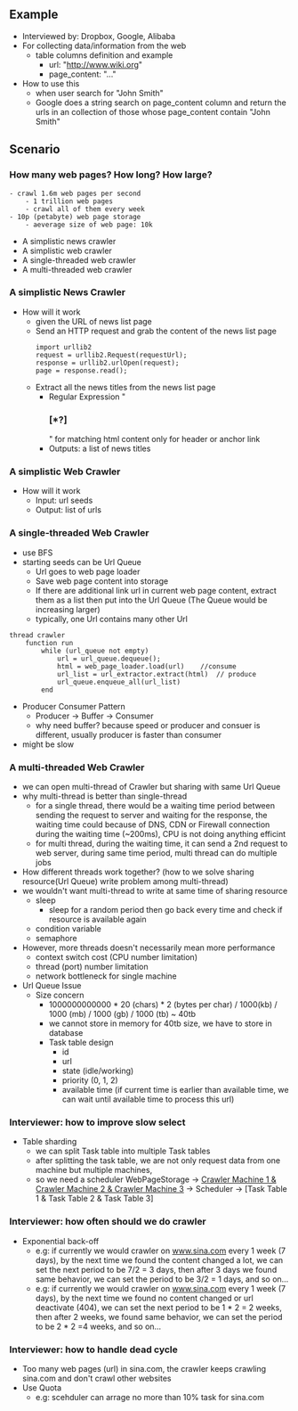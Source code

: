 ## Example
- Interviewed by: Dropbox, Google, Alibaba
- For collecting data/information from the web
	- table columns definition and example
		- url: "http://www.wiki.org"
		- page_content: "<!DOCTYPE html><html>...</html>"
- How to use this
	- when user search for "John Smith"
	- Google does a string search on page_content column and return the urls in an collection of those whose page_content contain "John Smith"

## Scenario
### How many web pages? How long? How large?
	- crawl 1.6m web pages per second
		- 1 trillion web pages
		- crawl all of them every week
	- 10p (petabyte) web page storage
		- aeverage size of web page: 10k
- A simplistic news crawler
- A simplistic web crawler
- A single-threaded web crawler
- A multi-threaded web crawler

### A simplistic News Crawler
- How will it work
	- given the URL of news list page
	- Send an HTTP request and grab the content of the news list page
		```
		import urllib2
		request = urllib2.Request(requestUrl);
		response = urllib2.urlOpen(request);
		page = response.read();
		```
	- Extract all the news titles from the news list page
		- Regular Expression "<h3> <a>[*?]</a></h3>" for matching html content only for header or anchor link
		- Outputs: a list of news titles 

### A simplistic Web Crawler
- How will it work
	- Input: url seeds
	- Output: list of urls

### A single-threaded Web Crawler
- use BFS
- starting seeds can be Url Queue
	- Url goes to web page loader
	- Save web page content into storage
	- If there are additional link url in current web page content, extract them as a list then put into the Url Queue (The Queue would be increasing larger)
	- typically, one Url contains many other Url
```
thread crawler
	function run
		while (url_queue not empty)
			url = url_queue.dequeue();
			html = web_page_loader.load(url)	//consume
			url_list = url_extractor.extract(html)	// produce
			url_queue.enqueue_all(url_list)
		end
```
- Producer Consumer Pattern
	- Producer -> Buffer -> Consumer
	- why need buffer? because speed or producer and consuer is different, usually producer is faster than consumer
- might be slow

### A multi-threaded Web Crawler
- we can open multi-thread of Crawler but sharing with same Url Queue
- why multi-thread is better than single-thread
	- for a single thread, there would be a waiting time period between sending the request to server and waiting for the response, the waiting time could because of DNS, CDN or Firewall connection during the waiting time (~200ms), CPU is not doing anything efficint
	- for multi thread, during the waiting time, it can send a 2nd request to web server, during same time period, multi thread can do multiple jobs
- How different threads work together? (how to we solve sharing resource(Url Queue) write problem among multi-thread)
- we wouldn't want multi-thread to write at same time of sharing resource
	- sleep
		- sleep for a random period then go back every time and check if resource is available again
	- condition variable
	- semaphore
- However, more threads doesn't necessarily mean more performance
	- context switch cost (CPU number limitation)
	- thread (port) number limitation
	- network bottleneck for single machine
- Url Queue Issue
	- Size concern
		- 1000000000000 * 20 (chars) * 2 (bytes per char)  / 1000(kb) / 1000 (mb) / 1000 (gb) / 1000 (tb) ~ 40tb
		- we cannot store in memory for 40tb size, we have to store in database
		- Task table design
			- id
			- url
			- state (idle/working)
			- priority (0, 1, 2)
			- available time (if current time is earlier than available time, we can wait until available time to process this url)

### Interviewer: how to improve slow select
- Table sharding
	- we can split Task table into multiple Task tables
	- after splitting the task table, we are not only request data from one machine but multiple machines,
	- so we need a scheduler 
WebPageStorage -> [Crawler Machine 1 & Crawler Machine 2 & Crawler Machine 3](Web) -> Scheduler -> [Task Table 1 & Task Table 2 & Task Table 3]
### Interviewer: how often should we do crawler
- Exponential back-off
	- e.g: if currently we would crawler on www.sina.com every 1 week (7 days), by the next time we found the content changed a lot, we can set the next period to be 7/2 = 3 days, then after 3 days we found same behavior, we can set the period to be 3/2 = 1 days, and so on...
	- e.g: if currently we would crawler on www.sina.com every 1 week (7 days), by the next time we found no content changed or url deactivate (404), we can set the next period to be 1 * 2 = 2 weeks, then after 2 weeks, we found same behavior, we can set the period to be 2 * 2 =4 weeks, and so on...
### Interviewer: how to handle dead cycle
- Too many web pages (url) in sina.com, the crawler keeps crawling sina.com and don't crawl other websites
- Use Quota
	- e.g: scehduler can arrage no more than 10% task for sina.com
<!--stackedit_data:
eyJoaXN0b3J5IjpbMjA0Njg4NzM5OSw0NzAxNDQ2MDQsLTk0OD
kyNTQ1MSwtMTE4NTY3NTM2MCwxOTI3NzQ2ODUyLDIyNTgyOTc2
Niw4OTM2NDI4ODMsMTE2NTg4MDk1Niw2NDk0NDczNzAsNjUzMz
AxLDE0MDM1NTg3MjUsLTE2ODY0ODIxNSwtMTU2NTg2NjgxOF19

-->